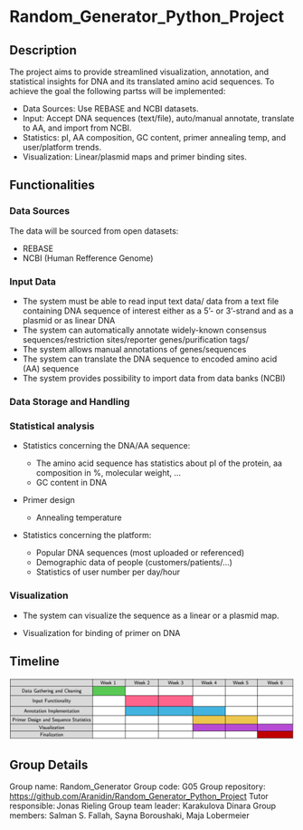 # Random_Generator_Python_Project
## Description
The project aims to provide streamlined visualization, annotation, and statistical insights for DNA and its translated amino acid sequences.
To achieve the goal the following partss will be implemented:
* Data Sources: Use REBASE and NCBI datasets.
* Input: Accept DNA sequences (text/file), auto/manual annotate, translate to AA, and import from NCBI.
* Statistics: pI, AA composition, GC content, primer annealing temp, and user/platform trends.
* Visualization: Linear/plasmid maps and primer binding sites.
  
## Functionalities
### Data Sources
The data will be sourced from open datasets:
* REBASE
* NCBI (Human Refference Genome)

### Input Data
* The system must be able to read input text data/ data from a text file containing DNA sequence of interest either as a 5’- or 3’-strand and as a plasmid or as linear DNA
* The system can automatically annotate widely-known consensus sequences/restriction sites/reporter genes/purification tags/
* The system allows manual annotations of genes/sequences
* The system can translate the DNA sequence to encoded amino acid (AA) sequence
* The system provides possibility to import data from data banks (NCBI)

### Data Storage and Handling


### Statistical analysis
* Statistics concerning the DNA/AA sequence:
  * The amino acid sequence has statistics about pI of the protein, aa composition in %, molecular weight, …
  * GC content in DNA
* Primer design 
  * Annealing temperature

* Statistics concerning the platform:
  * Popular DNA sequences (most uploaded or referenced) 
  * Demographic data of people (customers/patients/…)
  * Statistics of user number per day/hour

### Visualization
* The system can visualize the sequence as a linear  or a plasmid map.
  
* Visualization for binding of primer on DNA
## Timeline
![Image off the project timeline](timeline.png)
## Group Details
Group name: Random_Generator
Group code: G05
Group repository: https://github.com/Aranidin/Random_Generator_Python_Project
Tutor responsible: Jonas Rieling
Group team leader: Karakulova Dinara
Group members: Salman S. Fallah, Sayna Boroushaki, Maja Lobermeier
